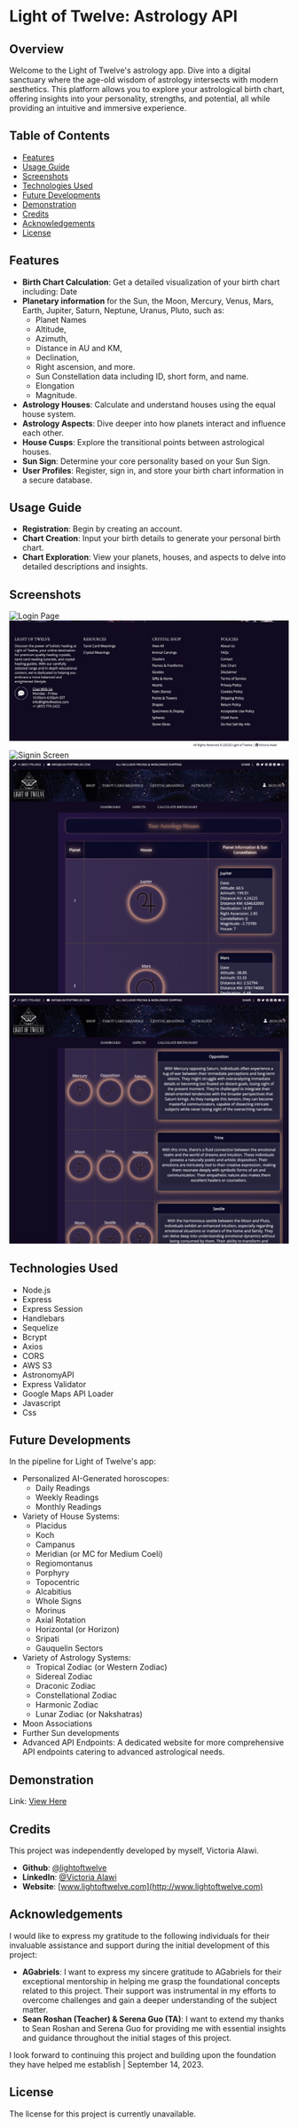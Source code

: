 # Light of Twelve: Astrology API

## Overview
Welcome to the Light of Twelve's astrology app. Dive into a digital sanctuary where the age-old wisdom of astrology intersects with modern aesthetics. This platform allows you to explore your astrological birth chart, offering insights into your personality, strengths, and potential, all while providing an intuitive and immersive experience.

## Table of Contents
- [Features](#features)
- [Usage Guide](#usage-guide)
- [Screenshots](#screenshots)
- [Technologies Used](#technologies-used)
- [Future Developments](#future-developments)
- [Demonstration](#demonstration)
- [Credits](#credits)
- [Acknowledgements](#acknowledgements)
- [License](#license)

## Features
- <b>Birth Chart Calculation</b>: Get a detailed visualization of your birth chart including:
Date
- <b>Planetary information</b> for the Sun, the Moon, Mercury, Venus, Mars, Earth, Jupiter, Saturn, Neptune, Uranus, Pluto, such as:
  - Planet Names
  - Altitude,
  - Azimuth,
  - Distance in AU and KM,
  - Declination,
  - Right ascension, and more.
  - Sun Constellation data including ID, short form, and name.
  - Elongation
  - Magnitude.
- <b>Astrology Houses</b>: Calculate and understand houses using the equal house system.
- <b>Astrology Aspects</b>: Dive deeper into how planets interact and influence each other.
- <b>House Cusps</b>: Explore the transitional points between astrological houses.
- <b>Sun Sign</b>: Determine your core personality based on your Sun Sign.
- <b>User Profiles</b>: Register, sign in, and store your birth chart information in a secure database.

## Usage Guide
- <b>Registration</b>: Begin by creating an account.
- <b>Chart Creation</b>: Input your birth details to generate your personal birth chart.
- <b>Chart Exploration</b>: View your planets, houses, and aspects to delve into detailed descriptions and insights.

## Screenshots
![Login Page](/public/images/lightoftwelve-astrology-screenshot-1.png)
![Website Footer](/public/images/lightoftwelve-astrology-screenshot-2.png)
![Signin Screen](/public/images/lightoftwelve-astrology-screenshot-3.png)
![Sample birthchart rendering - astrology houses](/public/images/lightoftwelve-astrology-screenshot-4.png)
![Sample birthchart rendering - astrology aspects](/public/images/lightoftwelve-astrology-screenshot-5.png)

## Technologies Used
- Node.js
- Express
- Express Session
- Handlebars
- Sequelize
- Bcrypt
- Axios
- CORS
- AWS S3
- AstronomyAPI
- Express Validator
- Google Maps API Loader
- Javascript
- Css

## Future Developments
In the pipeline for Light of Twelve's app:
- Personalized AI-Generated horoscopes:
   - Daily Readings
   - Weekly Readings
   - Monthly Readings 
- Variety of House Systems:
  - Placidus
  - Koch
  - Campanus
  - Meridian (or MC for Medium Coeli)
  - Regiomontanus
  - Porphyry
  - Topocentric
  - Alcabitius
  - Whole Signs
  - Morinus
  - Axial Rotation
  - Horizontal (or Horizon)
  - Sripati
  - Gauquelin Sectors
- Variety of Astrology Systems:
  - Tropical Zodiac (or Western Zodiac)
  - Sidereal Zodiac
  - Draconic Zodiac
  - Constellational Zodiac
  - Harmonic Zodiac
  - Lunar Zodiac (or Nakshatras)
- Moon Associations
- Further Sun developments
- Advanced API Endpoints: A dedicated website for more comprehensive API endpoints catering to advanced astrological needs.

## Demonstration
Link: [View Here](https://lightoftwelve-astrology-fa04aa6362c3.herokuapp.com/)

## Credits
This project was independently developed by myself, Victoria Alawi.
- <b>Github</b>: [@lightoftwelve](https://github.com/lightoftwelve)
- <b>LinkedIn</b>: [@Victoria Alawi](https://www.linkedin.com/in/victoria-alawi-872984250/)
- <b>Website</b>: [www.lightoftwelve.com](http://www.lightoftwelve.com)

## Acknowledgements
I would like to express my gratitude to the following individuals for their invaluable assistance and support during the initial development of this project:
- **AGabriels**: I want to express my sincere gratitude to AGabriels for their exceptional mentorship in helping me grasp the foundational concepts related to this project. Their support was instrumental in my efforts to overcome challenges and gain a deeper understanding of the subject matter.
- **Sean Roshan (Teacher) & Serena Guo (TA)**: I want to extend my thanks to Sean Roshan and Serena Guo for providing me with essential insights and guidance throughout the initial stages of this project.

I look forward to continuing this project and building upon the foundation they have helped me establish | September 14, 2023.

## License 
The license for this project is currently unavailable.
